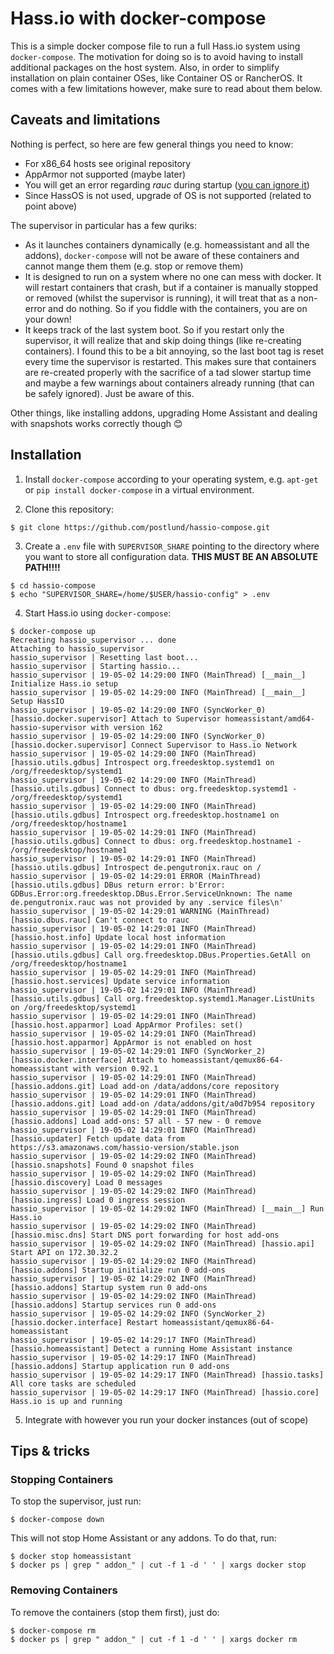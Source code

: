 # Hass.io with docker-compose

This is a simple docker compose file to run a full Hass.io system using
`docker-compose`. The motivation for doing so is to avoid having to install
additional packages on the host system. Also, in order to simplify installation
on plain container OSes, like Container OS or RancherOS. It comes with a few
limitations however, make sure to read about them below.

## Caveats and limitations

Nothing is perfect, so here are few general things you need to know:

* For x86_64 hosts see original repository
* AppArmor not supported (maybe later)
* You will get an error regarding *rauc* during startup ([you can ignore it](https://github.com/home-assistant/hassio/issues/560))
* Since HassOS is not used, upgrade of OS is not supported (related to point above)

The supervisor in particular has a few quriks:

* As it launches containers dynamically (e.g. homeassistant and all the addons),
  `docker-compose` will not be aware of these containers and cannot mange them
  them (e.g. stop or remove them)
* It is designed to run on a system where no one can mess with docker. It will
  restart containers that crash, but if a container is manually stopped or removed
  (whilst the supervisor is running), it will treat that as a non-error and do nothing.
  So if you fiddle with the containers, you are on your down!
* It keeps track of the last system boot. So
  if you restart only the supervisor, it will realize that and skip doing things
  (like re-creating containers). I found this to be a bit annoying, so the last
  boot tag is reset every time the supervisor is restarted. This makes sure that
  containers are re-created properly with the sacrifice of a tad slower startup
  time and maybe a few warnings about containers already running (that can be
  safely ignored). Just be aware of this.

Other things, like installing addons, upgrading Home Assistant and dealing with
snapshots works correctly though :blush:

## Installation

1. Install `docker-compose` according to your operating system, e.g. `apt-get` or
`pip install docker-compose` in a virtual environment.

2. Clone this repository:

```shell
$ git clone https://github.com/postlund/hassio-compose.git
```

3. Create a `.env` file with `SUPERVISOR_SHARE` pointing to the directory where
you want to store all configuration data. __THIS MUST BE AN ABSOLUTE PATH!!!!__

```shell
$ cd hassio-compose
$ echo "SUPERVISOR_SHARE=/home/$USER/hassio-config" > .env
```

4. Start Hass.io using `docker-compose`:

```shell
$ docker-compose up
Recreating hassio_supervisor ... done
Attaching to hassio_supervisor
hassio_supervisor | Resetting last boot...
hassio_supervisor | Starting hassio...
hassio_supervisor | 19-05-02 14:29:00 INFO (MainThread) [__main__] Initialize Hass.io setup
hassio_supervisor | 19-05-02 14:29:00 INFO (MainThread) [__main__] Setup HassIO
hassio_supervisor | 19-05-02 14:29:00 INFO (SyncWorker_0) [hassio.docker.supervisor] Attach to Supervisor homeassistant/amd64-hassio-supervisor with version 162
hassio_supervisor | 19-05-02 14:29:00 INFO (SyncWorker_0) [hassio.docker.supervisor] Connect Supervisor to Hass.io Network
hassio_supervisor | 19-05-02 14:29:00 INFO (MainThread) [hassio.utils.gdbus] Introspect org.freedesktop.systemd1 on /org/freedesktop/systemd1
hassio_supervisor | 19-05-02 14:29:00 INFO (MainThread) [hassio.utils.gdbus] Connect to dbus: org.freedesktop.systemd1 - /org/freedesktop/systemd1
hassio_supervisor | 19-05-02 14:29:00 INFO (MainThread) [hassio.utils.gdbus] Introspect org.freedesktop.hostname1 on /org/freedesktop/hostname1
hassio_supervisor | 19-05-02 14:29:01 INFO (MainThread) [hassio.utils.gdbus] Connect to dbus: org.freedesktop.hostname1 - /org/freedesktop/hostname1
hassio_supervisor | 19-05-02 14:29:01 INFO (MainThread) [hassio.utils.gdbus] Introspect de.pengutronix.rauc on /
hassio_supervisor | 19-05-02 14:29:01 ERROR (MainThread) [hassio.utils.gdbus] DBus return error: b'Error: GDBus.Error:org.freedesktop.DBus.Error.ServiceUnknown: The name de.pengutronix.rauc was not provided by any .service files\n'
hassio_supervisor | 19-05-02 14:29:01 WARNING (MainThread) [hassio.dbus.rauc] Can't connect to rauc
hassio_supervisor | 19-05-02 14:29:01 INFO (MainThread) [hassio.host.info] Update local host information
hassio_supervisor | 19-05-02 14:29:01 INFO (MainThread) [hassio.utils.gdbus] Call org.freedesktop.DBus.Properties.GetAll on /org/freedesktop/hostname1
hassio_supervisor | 19-05-02 14:29:01 INFO (MainThread) [hassio.host.services] Update service information
hassio_supervisor | 19-05-02 14:29:01 INFO (MainThread) [hassio.utils.gdbus] Call org.freedesktop.systemd1.Manager.ListUnits on /org/freedesktop/systemd1
hassio_supervisor | 19-05-02 14:29:01 INFO (MainThread) [hassio.host.apparmor] Load AppArmor Profiles: set()
hassio_supervisor | 19-05-02 14:29:01 INFO (MainThread) [hassio.host.apparmor] AppArmor is not enabled on host
hassio_supervisor | 19-05-02 14:29:01 INFO (SyncWorker_2) [hassio.docker.interface] Attach to homeassistant/qemux86-64-homeassistant with version 0.92.1
hassio_supervisor | 19-05-02 14:29:01 INFO (MainThread) [hassio.addons.git] Load add-on /data/addons/core repository
hassio_supervisor | 19-05-02 14:29:01 INFO (MainThread) [hassio.addons.git] Load add-on /data/addons/git/a0d7b954 repository
hassio_supervisor | 19-05-02 14:29:01 INFO (MainThread) [hassio.addons] Load add-ons: 57 all - 57 new - 0 remove
hassio_supervisor | 19-05-02 14:29:01 INFO (MainThread) [hassio.updater] Fetch update data from https://s3.amazonaws.com/hassio-version/stable.json
hassio_supervisor | 19-05-02 14:29:02 INFO (MainThread) [hassio.snapshots] Found 0 snapshot files
hassio_supervisor | 19-05-02 14:29:02 INFO (MainThread) [hassio.discovery] Load 0 messages
hassio_supervisor | 19-05-02 14:29:02 INFO (MainThread) [hassio.ingress] Load 0 ingress session
hassio_supervisor | 19-05-02 14:29:02 INFO (MainThread) [__main__] Run Hass.io
hassio_supervisor | 19-05-02 14:29:02 INFO (MainThread) [hassio.misc.dns] Start DNS port forwarding for host add-ons
hassio_supervisor | 19-05-02 14:29:02 INFO (MainThread) [hassio.api] Start API on 172.30.32.2
hassio_supervisor | 19-05-02 14:29:02 INFO (MainThread) [hassio.addons] Startup initialize run 0 add-ons
hassio_supervisor | 19-05-02 14:29:02 INFO (MainThread) [hassio.addons] Startup system run 0 add-ons
hassio_supervisor | 19-05-02 14:29:02 INFO (MainThread) [hassio.addons] Startup services run 0 add-ons
hassio_supervisor | 19-05-02 14:29:02 INFO (SyncWorker_2) [hassio.docker.interface] Restart homeassistant/qemux86-64-homeassistant
hassio_supervisor | 19-05-02 14:29:17 INFO (MainThread) [hassio.homeassistant] Detect a running Home Assistant instance
hassio_supervisor | 19-05-02 14:29:17 INFO (MainThread) [hassio.addons] Startup application run 0 add-ons
hassio_supervisor | 19-05-02 14:29:17 INFO (MainThread) [hassio.tasks] All core tasks are scheduled
hassio_supervisor | 19-05-02 14:29:17 INFO (MainThread) [hassio.core] Hass.io is up and running
```

5. Integrate with however you run your docker instances (out of scope)

## Tips & tricks

### Stopping Containers

To stop the supervisor, just run:

```shell
$ docker-compose down
```

This will not stop Home Assistant or any addons. To do that, run:

```shell
$ docker stop homeassistant
$ docker ps | grep " addon_" | cut -f 1 -d ' ' | xargs docker stop
```

### Removing Containers

To remove the containers (stop them first), just do:

```shell
$ docker-compose rm
$ docker ps | grep " addon_" | cut -f 1 -d ' ' | xargs docker rm
```
